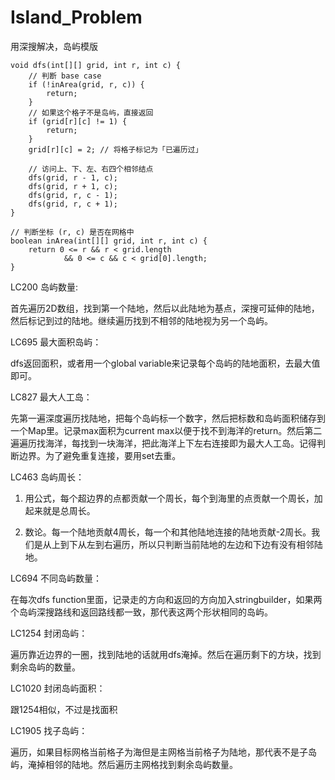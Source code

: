 # Island_Problem

用深搜解决，岛屿模版
    
    void dfs(int[][] grid, int r, int c) {
        // 判断 base case
        if (!inArea(grid, r, c)) {
            return;
        }
        // 如果这个格子不是岛屿，直接返回
        if (grid[r][c] != 1) {
            return;
        }
        grid[r][c] = 2; // 将格子标记为「已遍历过」
        
        // 访问上、下、左、右四个相邻结点
        dfs(grid, r - 1, c);
        dfs(grid, r + 1, c);
        dfs(grid, r, c - 1);
        dfs(grid, r, c + 1);
    }
    
    // 判断坐标 (r, c) 是否在网格中
    boolean inArea(int[][] grid, int r, int c) {
        return 0 <= r && r < grid.length 
            	&& 0 <= c && c < grid[0].length;
    }

LC200 岛屿数量:

首先遍历2D数组，找到第一个陆地，然后以此陆地为基点，深搜可延伸的陆地，然后标记到过的陆地。继续遍历找到不相邻的陆地视为另一个岛屿。

LC695 最大面积岛屿：

dfs返回面积，或者用一个global variable来记录每个岛屿的陆地面积，去最大值即可。

LC827 最大人工岛：

先第一遍深度遍历找陆地，把每个岛屿标一个数字，然后把标数和岛屿面积储存到一个Map里。记录max面积为current max以便于找不到海洋的return。然后第二遍遍历找海洋，每找到一块海洋，把此海洋上下左右连接即为最大人工岛。记得判断边界。为了避免重复连接，要用set去重。

LC463 岛屿周长：

1. 用公式，每个超边界的点都贡献一个周长，每个到海里的点贡献一个周长，加起来就是总周长。

2. 数论。每一个陆地贡献4周长，每一个和其他陆地连接的陆地贡献-2周长。我们是从上到下从左到右遍历，所以只判断当前陆地的左边和下边有没有相邻陆地。

LC694 不同岛屿数量：

在每次dfs function里面，记录走的方向和返回的方向加入stringbuilder，如果两个岛屿深搜路线和返回路线都一致，那代表这两个形状相同的岛屿。

LC1254 封闭岛屿：

遍历靠近边界的一圈，找到陆地的话就用dfs淹掉。然后在遍历剩下的方块，找到剩余岛屿的数量。

LC1020 封闭岛屿面积：

跟1254相似，不过是找面积

LC1905 找子岛屿：

遍历，如果目标网格当前格子为海但是主网格当前格子为陆地，那代表不是子岛屿，淹掉相邻的陆地。然后遍历主网格找到剩余岛屿数量。

